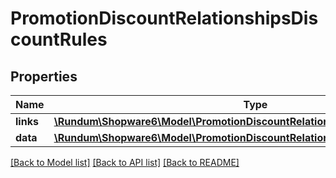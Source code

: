 # PromotionDiscountRelationshipsDiscountRules

## Properties
Name | Type | Description | Notes
------------ | ------------- | ------------- | -------------
**links** | [**\Rundum\Shopware6\Model\PromotionDiscountRelationshipsDiscountRulesLinks**](PromotionDiscountRelationshipsDiscountRulesLinks.md) |  | [optional] 
**data** | [**\Rundum\Shopware6\Model\PromotionDiscountRelationshipsDiscountRulesData[]**](PromotionDiscountRelationshipsDiscountRulesData.md) |  | [optional] 

[[Back to Model list]](../../README.md#documentation-for-models) [[Back to API list]](../../README.md#documentation-for-api-endpoints) [[Back to README]](../../README.md)

